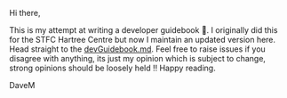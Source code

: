 Hi there,

This is my attempt at writing a developer guidebook 📖. I originally did this for the STFC Hartree Centre but now I maintain an updated version here. Head straight to the [devGuidebook.md](devGuidebook.md). Feel free to raise issues if you disagree with anything, its just my opinion which is subject to change, strong opinions should be loosely held ‼️  Happy reading.

DaveM
